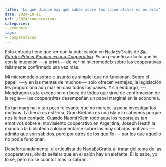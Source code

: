 ```yaml
---
title: 'Lo que dizque hay que saber sobre las cooperativas no es esto'
date: 2024-10-11
url: /2024/cooperativas
categories:
- economía
tags:
- cooperativas
---
```


Esta entrada tiene que ver con la publicación en NadaEsGratis de [_Sin Patrón: Primer Empleo en una Cooperativa_](https://nadaesgratis.es/admin/sin-patron-primer-empleo-en-una-cooperativa). Es un pequeño artículo que leí con la intención ---a priori--- de ver mi micromodelo sobre las cooperativas felizmente confirmado una vez más.

Mi micromodelo sobre el asunto es simple: que no funcionan. Sobre el papel, ---y en las mentes de muchos--- solo ofrecen ventajas; la legislación les proporciona aún más en casi todos los países. Y sin embargo, ---Mondragón es la excepción en boca de todos que sirve de confirmación de la regla--- las cooperativas desempeñan un papel marginal en la economía.

Es tan marginal y tan poco relevante que no merece la pena investigar los motivos. La tierra es esférica, Gran Bretaña es una isla y lo sabemos porque nos lo han contado. Cuando Naomi Klein rodó aquellos reportajes tan emotivos sobre el movimiento cooperativo en Argentina, Joseph Heath la mandó a la biblioteca a documentarse sobre los muy sabidos motivos ---admito que son sabidos, pero por otros de los que fío--- por los que aquello no podía funcionar.

Desafortunadamente, el articulista de NadaEsGratis, al tratar del tema de las cooperativas, olvida señalar que en el salón hay un elefante. Él lo sabe, yo lo sé, pero no sé cuántos más lo sabrán.